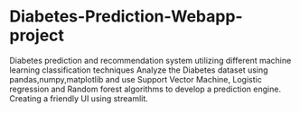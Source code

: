 # Diabetes-Prediction-Webapp-project
Diabetes prediction and recommendation system utilizing different machine learning classification techniques
Analyze the Diabetes dataset using pandas,numpy,matplotlib and use Support Vector Machine, Logistic regression and Random forest algorithms to develop a prediction engine.
Creating a friendly UI using streamlit.
